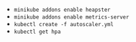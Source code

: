 * `minikube addons enable heapster`
* `minikube addons enable metrics-server`
* `kubectl create -f autoscaler.yml`
* `kubectl get hpa`